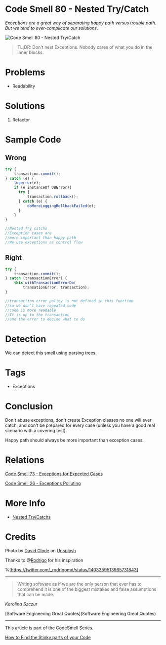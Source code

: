 # Code Smell 80 - Nested Try/Catch

*Exceptions are a great way of separating happy path versus trouble path. But we tend to over-complicate our solutions.*

![Code Smell 80 - Nested Try/Catch](david-clode-MP210AoAjh4-unsplash.jpg)

> TL;DR: Don't nest Exceptions. Nobody cares of what you do in the inner blocks.

# Problems

- Readability

# Solutions

1. Refactor

# Sample Code

## Wrong

[Gist Url]: # (https://gist.github.com/mcsee/f180d0e09abe6dc0f637a142c4a5a58b)
```javascript
try {
    transaction.commit();
} catch (e) {
    logerror(e);
    if (e instanceOf DBError){
      try {
          transaction.rollback();
      } catch (e) {
          doMoreLoggingRollbackFailed(e);
      }
    }
}

//Nested Try catchs
//Exception cases are 
//more important than happy path
//We use exceptions as control flow
```

## Right

[Gist Url]: # (https://gist.github.com/mcsee/a4fc40e63f2506bf02144c9f71f164a3)
```javascript
try {
    transaction.commit();
} catch (transactionError) {
    this.withTransactionErrorDo(
        transationError, transaction);
}

//transaction error policy is not defined in this function
//so we don't have repeated code
//code is more readable
//It is up to the transaction
//and the error to decide what to do
```

# Detection

We can detect this smell using parsing trees.

# Tags

- Exceptions

# Conclusion

Don't abuse exceptions, don't create Exception classes no one will ever catch, and don't be prepared for every case (unless you have a good real scenario with a covering test).

Happy path should always be more important than exception cases.

# Relations

[Code Smell 73 - Exceptions for Expected Cases](https://maximilianocontieri.com/code-smell-73-exceptions-for-expected-cases)

[Code Smell 26 - Exceptions Polluting](https://maximilianocontieri.com/code-smell-26-exceptions-polluting)

# More Info

- [Nested Try/Catchs](https://beginnersbook.com/2013/04/nested-try-catch/)

# Credits

Photo by [David Clode](https://unsplash.com/@davidclode) on [Unsplash](https://unsplash.com/s/photos/fishing-net)
  
Thanks to @[Rodrigo](@rodrigomd) for his inspiration

%[https://twitter.com/_rodrigomd/status/1403359513965731843]

* * *

> Writing software as if we are the only person that ever has to comprehend it is one of the biggest mistakes and false assumptions that can be made.

_Karolina Szczur_
 
[Software Engineering Great Quotes](Software Engineering Great Quotes)

* * *

This article is part of the CodeSmell Series.

[How to Find the Stinky parts of your Code](https://maximilianocontieri.com/how-to-find-the-stinky-parts-of-your-code)